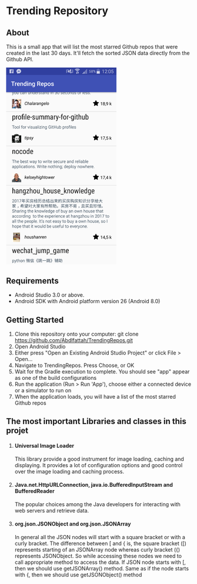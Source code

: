 # Trending Repository 

## About
This is a small app that will list the most starred Github repos that were created in the last 30 days. It'll fetch the sorted JSON data directly from the Github API.

<img src="Screen_app.png" width="300">

##  Requirements
* Android Studio 3.0 or above.
* Android SDK with Android platform version 26 (Android 8.0)


## Getting Started 

1. Clone this repository onto your computer: git clone https://github.com/Abdlfattah/TrendingRepos.git
2. Open Android Studio
3. Either press "Open an Existing Android Studio Project" or click File > Open...
4. Navigate to TrendingRepos. Press Choose, or OK
5. Wait for the Gradle execution to complete. You should see "app" appear as one of the build configurations
6. Run the application (Run > Run 'App'), choose either a connected device or a simulator to run on
7. When the application loads, you will have a list of the most starred Github repos


## The most important Libraries and classes in this projet  

  1. #### Universal Image Loader
     This library provide a good instrument for image loading, caching and displaying. It provides a lot of configuration options and good control over the image loading and caching process.
   
  2. #### Java.net.HttpURLConnection, java.io.BufferedInputStream and BufferedReader
     The popular choices among the Java developers for interacting with web servers and retrieve data.
  
  3. #### org.json.JSONObject and org.json.JSONArray
     In general all the JSON nodes will start with a square bracket or with a curly bracket. The difference between [ and { is, the square bracket ([) represents starting of an JSONArray node whereas curly bracket ({) represents JSONObject. So while accessing these nodes we need to call appropriate method to access the data. If JSON node starts with [, then we should use getJSONArray() method. Same as if the node starts with {, then we should use getJSONObject() method
